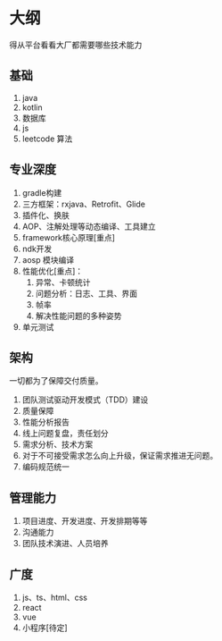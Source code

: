 # 大纲

得从平台看看大厂都需要哪些技术能力

## 基础

1. java
2. kotlin
3. 数据库
4. js
5. leetcode 算法

## 专业深度

1. gradle构建
2. 三方框架：rxjava、Retrofit、Glide
3. 插件化、换肤
4. AOP、注解处理等动态编译、工具建立
5. framework核心原理[重点]
6. ndk开发
7. aosp 模块编译
8. 性能优化[重点]：
    1. 异常、卡顿统计
    2. 问题分析：日志、工具、界面
    3. 帧率
    4. 解决性能问题的多种姿势
9. 单元测试

## 架构

一切都为了保障交付质量。

1. 团队测试驱动开发模式（TDD）建设
2. 质量保障
3. 性能分析报告
4. 线上问题复盘，责任划分
5. 需求分析、技术方案
6. 对于不可接受需求怎么向上升级，保证需求推进无问题。
7. 编码规范统一

## 管理能力

1. 项目进度、开发进度、开发排期等等
2. 沟通能力
3. 团队技术演进、人员培养

## 广度

1. js、ts、html、css
2. react
3. vue
4. 小程序[待定]
